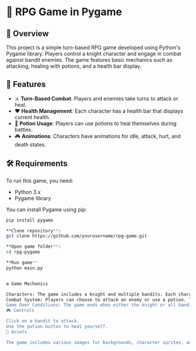 # 🏰 RPG Game in Pygame

## 📜 Overview
This project is a simple turn-based RPG game developed using Python's Pygame library. Players control a knight character and engage in combat against bandit enemies. The game features basic mechanics such as attacking, healing with potions, and a health bar display.

## 🌟 Features
- ⚔️ **Turn-Based Combat**: Players and enemies take turns to attack or heal.
- ❤️ **Health Management**: Each character has a health bar that displays current health.
- 🧪 **Potion Usage**: Players can use potions to heal themselves during battles.
- 🎮 **Animations**: Characters have animations for idle, attack, hurt, and death states.

## 🛠️ Requirements
To run this game, you need:
- Python 3.x
- Pygame library

You can install Pygame using pip:

```bash
pip install pygame

**Clone repository**:
git clone https://github.com/yourusername/rpg-game.git

**Open game folder**:
cd rpg-pygame

**Run game**
python main.py


⚙️ Game Mechanics

Characters: The game includes a knight and multiple bandits. Each character has attributes such as name, max health points (HP), current HP, strength, and the number of potions available.
Combat System: Players can choose to attack an enemy or use a potion. The damage dealt is randomized within a range based on the character's strength.
Game Over Conditions: The game ends when either the knight or all bandits are defeated.
🎮 Controls

Click on a bandit to attack.
Use the potion button to heal yourself.
🎨 Assets

The game includes various images for backgrounds, character sprites, and icons for potions and actions. Ensure that all image files are placed in the correct directories as specified in the code.
